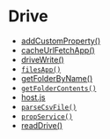 <!-- generated by markdown-notes-tree -->

# Drive

<!-- optional markdown-notes-tree directory description starts here -->

<!-- optional markdown-notes-tree directory description ends here -->

- [addCustomProperty()](addCustomProperty\(\).md)
- [cacheUrlFetchApp()](cacheUrlFetchApp\(\).md)
- [driveWrite()](driveWrite\(\).md)
- [`filesApp()`](filesApp\(\).md)
- [getFolderByName()](getFolderByName\(\).md)
- [`getFolderContents()`](getFolderContents\(\).md)
- [host.js](host.md)
- [`parseCsvFile()`](parseCsvFile\(\).md)
- [`propService()`](propService\(\).md)
- [readDrive()](readDrive\(\).md)
